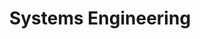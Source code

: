 ---
title: Systems Engineering
layout: collection
permalink: /syseng/
collection: syseng
entries_layout: grid
author_profile: false
classes: wide
---